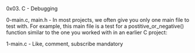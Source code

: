 0x03. C - Debugging

0-main.c, main.h - In most projects, we often give you only one main file to test with. For example, this main file is a test for a postitive_or_negative() function similar to the one you worked with in an earlier C project:

1-main.c -  Like, comment, subscribe
mandatory

